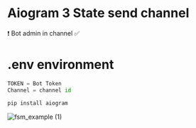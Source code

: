 # Aiogram 3 State send channel 
❗️ Bot admin in channel ✅ 
# .env environment
```python 
TOKEN = Bot Token 
Channel = channel id
```

```python
pip install aiogram
```



![fsm_example (1)](https://github.com/themusharraf/Aiogram-State/assets/122869450/ba1c0f69-e2ef-40ee-b1b8-8cc3c0d9cbed)



